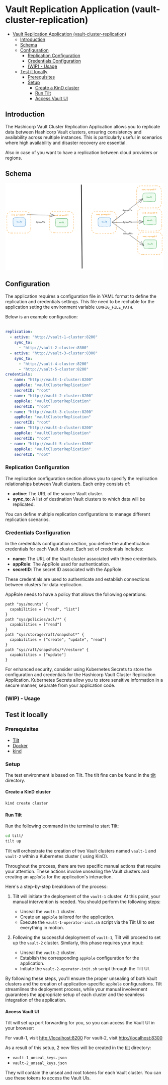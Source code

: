 # Vault Replication Application (vault-cluster-replication)

- [Vault Replication Application (vault-cluster-replication)](#vault-replication-application-vault-cluster-replication)
  - [Introduction](#introduction)
  - [Schema](#schema)
  - [Configuration](#configuration)
    - [Replication Configuration](#replication-configuration)
    - [Credentials Configuration](#credentials-configuration)
    - [(WIP) - Usage](#wip---usage)
  - [Test it locally](#test-it-locally)
    - [Prerequisites](#prerequisites)
    - [Setup](#setup)
      - [Create a KinD cluster](#create-a-kind-cluster)
      - [Run Tilt](#run-tilt)
      - [Access Vault UI](#access-vault-ui)

## Introduction

The Hashicorp Vault Cluster Replication Application allows you to replicate data between Hashicorp Vault clusters, ensuring consistency and availability across multiple instances. This is particularly useful in scenarios where high availability and disaster recovery are essential.

Also in case of you want to have a replication between cloud providers or regions.

## Schema

![Vault Cluster Replication](./assets/schema.png)

## Configuration

The application requires a configuration file in YAML format to define the replication and credentials settings.
This file need to be rechable for the application seting the environment variable `CONFIG_FILE_PATH`.

Below is an example configuration:

```yaml

replication:
  - active: "http://vault-1-cluster:8200"
    sync_to:
      - "http://vault-2-cluster:8300"
  - active: "http://vault-3-cluster:8300"
    sync_to:
      - "http://vault-4-cluster:8200"
      - "http://vault-5-cluster:8200"
credentials:
  - name: "http://vault-1-cluster:8200"
    appRole: "vaultClusterReplication"
    secretID: "root"
  - name: "http://vault-2-cluster:8200"
    appRole: "vaultClusterReplication"
    secretID: "root"
  - name: "http://vault-3-cluster:8200"
    appRole: "vaultClusterReplication"
    secretID: "root"
  - name: "http://vault-4-cluster:8200"
    appRole: "vaultClusterReplication"
    secretID: "root"
  - name: "http://vault-5-cluster:8200"
    appRole: "vaultClusterReplication"
    secretID: "root"
```

### Replication Configuration

The replication configuration section allows you to specify the replication relationships between Vault clusters. Each entry consists of:

- **active**: The URL of the source Vault cluster.
- **sync_to**: A list of destination Vault clusters to which data will be replicated.

You can define multiple replication configurations to manage different replication scenarios.

### Credentials Configuration

In the credentials configuration section, you define the authentication credentials for each Vault cluster. Each set of credentials includes:

- **name**: The URL of the Vault cluster associated with these credentials.
- **appRole**: The AppRole used for authentication.
- **secretID**: The secret ID associated with the AppRole.

These credentials are used to authenticate and establish connections between clusters for data replication.

AppRole needs to have a policy that allows the following operations:

```hcl
path "sys/mounts" {
  capabilities = ["read", "list"]
}
path "sys/policies/acl/*" {
  capabilities = ["read"]
}
path "sys/storage/raft/snapshot*" {
  capabilities = ["create", "update", "read"]
}
path "sys/raft/snapshots/*/restore" {
  capabilities = ["update"]
}
```

For enhanced security, consider using Kubernetes Secrets to store the configuration and credentials for the Hashicorp Vault Cluster Replication Application. Kubernetes Secrets allow you to store sensitive information in a secure manner, separate from your application code.

### (WIP) - Usage

## Test it locally

### Prerequisites

- [Tilt](https://tilt.dev/)
- [Docker](https://www.docker.com/)
- [kind](https://kind.sigs.k8s.io/)

### Setup

The test environment is based on Tilt.
The tilt fins can be found in the [tilt](./tilt) directory.

#### Create a KinD cluster

```bash
kind create cluster
```

#### Run Tilt

Run the following command in the terminal to start Tilt:

```bash
cd tilt/
tilt up
```

Tilt will orchestrate the creation of two Vault clusters named `vault-1` and `vault-2` within a Kubernetes cluster (
using KinD).

Throughout the process, there are two specific manual actions that require your attention. These actions involve
unsealing the Vault clusters and creating an `appRole` for the application's interaction.

Here's a step-by-step breakdown of the process:

1. Tilt will initiate the deployment of the `vault-1` cluster. At this point, your manual intervention is needed. You
   should perform the following steps:
   - Unseal the `vault-1` cluster.
   - Create an `appRole` tailored for the application.
   - Execute the `vault-1-operator-init.sh` script via the Tilt UI to set everything in motion.

2. Following the successful deployment of `vault-1`, Tilt will proceed to set up the `vault-2` cluster. Similarly, this
   phase requires your input:
   - Unseal the `vault-2` cluster.
   - Establish the corresponding `appRole` configuration for the application.
   - Initiate the `vault-2-operator-init.sh` script through the Tilt UI.

By following these steps, you'll ensure the proper unsealing of both Vault clusters and the creation of
application-specific `appRole` configurations. Tilt streamlines the deployment process, while your manual involvement
guarantees the appropriate setup of each cluster and the seamless integration of the application.

#### Access Vault UI

Tilt will set up port forwarding for you, so you can access the Vault UI in your browser:

For vault-1, visit [http://localhost:8200](http://localhost:8200)
For vault-2, visit [http://localhost:8300](http://localhost:8300)

As a result of this setup, 2 new files will be created in the [tilt](./tilt) directory:

- `vault-1_unseal_keys.json`
- `vault-2_unseal_keys.json`

They will contain the unseal and root tokens for each Vault cluster. You can use these tokens to access the Vault UIs.
